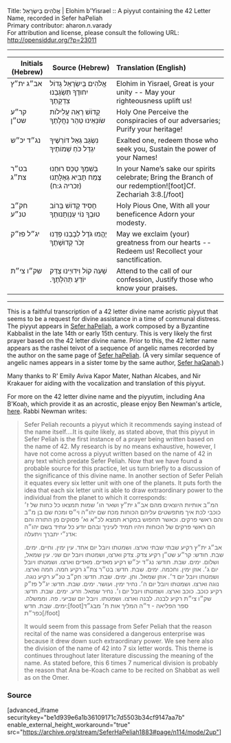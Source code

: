 <html>
<head></head>
<body>
Title: אֱלֹהִים בְּיִשְׂרָאֵל | Elohim b'Yisrael :: A piyyut containing the 42 Letter Name, recorded in Sefer haPeliah<br />
Primary contributor: aharon.n.varady<br />
For attribution and license, please consult the following URL: <a href="http://opensiddur.org/?p=23011">http://opensiddur.org/?p=23011</a>
<p />
<hr />

<table style="margin-left: auto;margin-right: auto;" class="draggable">
<thead><tr><th id="x" style="text-align: right;">Initials (Hebrew)</th><th style="text-align: right;">Source (Hebrew)</th><th style="text-align: left;">Translation (English)</th></tr></thead>
<tbody>
<tr><td style="vertical-align:top;" width="16%">
<div class="scribe"><span lang="he">
אב״ג ית״ץ
</span></div></td>

<td style="vertical-align:top;" width="30%">
<div class="liturgy"><span lang="he">
אֱלֹהִים בְּיִשְׂרָאֵל
גָדוֹל יִחוּדֶךָ
תְּשַׂגְּבֵנוּ צִדְקָתֶךָ
</span></div></td>

<td style="vertical-align:top;" width="50%"><div class="english">
Elohim in Yisrael,
Great is your unity -- 
May your righteousness uplift us!
</td></tr>


<tr><td style="vertical-align:top;" width="16%">
<div class="scribe"><span lang="he">
קר״ע שט״ן
</span></div></td>

<td style="vertical-align:top;" width="30%">
<div class="liturgy"><span lang="he">
קָדוֹשׁ
רְאֵה עֲלִילוֹת שׂוֹנְאֵינוּ
טַהֵר נַחֲלָתֶךָ
</span></div></td>

<td style="vertical-align:top;" width="50%"><div class="english">
Holy One
Perceive the conspiracies of our adversaries;
Purify your heritage!
</td></tr>


<tr><td style="vertical-align:top;" width="16%">
<div class="scribe"><span lang="he">
נג״ד יכ״ש
</span></div></td>

<td style="vertical-align:top;" width="30%">
<div class="liturgy"><span lang="he">
נִשְׂגַּב גְּאַל דּוֹרְשֶׁיךָ
יִגְדַּל כֹּחַ שְׁמוֹתֶיךָ
</span></div></td>

<td style="vertical-align:top;" width="50%"><div class="english">
Exalted one, redeem those who seek you,
Sustain the power of your Names!
</td></tr>


<tr><td style="vertical-align:top;" width="16%">
<div class="scribe"><span lang="he">
בט״ר צת״ג
</span></div></td>

<td style="vertical-align:top;" width="30%">
<div class="liturgy"><span lang="he">
בְּשִׁמְךָ טַכֵּס רוּחֵנוּ
צֶמַח תָּבִיא גְּאֻלָּתֵנוּ <span class="citation">(זכריה ג:ח)</span>
</span></div></td>

<td style="vertical-align:top;" width="50%"><div class="english">
In your Name’s sake our spirits celebrate;
Bring the Branch of our redemption![foot]Cf. Zechariah 3:8.[/foot]
</td></tr>


<tr><td style="vertical-align:top;" width="16%">
<div class="scribe"><span lang="he">
חק״ב טנ״ע
</span></div></td>

<td style="vertical-align:top;" width="30%">
<div class="liturgy"><span lang="he">
חָסִיד קָדוֹשׁ
בְּרוֹב טוּבְךָ
נוֹי עַנְוְתָנוּתֶךָ
</span></div></td>

<td style="vertical-align:top;" width="50%"><div class="english">
Holy Pious One,
With all your beneficence 
Adorn your modesty.
</td></tr>


<tr><td style="vertical-align:top;" width="16%">
<div class="scribe"><span lang="he">
יג״ל פז״ק
</span></div></td>

<td style="vertical-align:top;" width="30%">
<div class="liturgy"><span lang="he">
יֶהֱמוּ גֹּדֶל לְבָבֵנוּ
פְּדֵנוּ זְכֹר קְדוּשָׁתֶךָ
</span></div></td>

<td style="vertical-align:top;" width="50%"><div class="english">
May we exclaim (your) greatness from our hearts --
Redeem us! Recollect your sanctification.
</td></tr>


<tr><td style="vertical-align:top;" width="16%">
<div class="scribe"><span lang="he">
שק״ו צי״ת
</span></div></td>

<td style="vertical-align:top;" width="30%">
<div class="liturgy"><span lang="he">
שְׁעֵה קוֹל וִידוּיֵינוּ
צַדֵּק יוֹדֵעַ תְּהִלָּתֶךָ.‏
</span></div></td>

<td style="vertical-align:top;" width="50%"><div class="english">
Attend to the call of our confession,
Justify those who know your praises.
</div></td></tr>
</tbody></table>

<hr />

This is a faithful transcription of a 42 letter divine name acristic piyyut that seems to be a request for divine assistance in a time of communal distress. The piyyut appears in <a href="https://www.jewishvirtuallibrary.org/kanah-and-peliyah-books-of">Sefer haPeliah</a>, a work composed by a Byzantine Kabbalist in the late 14th or early 15th century. This is very likely the first prayer based on the 42 letter divine name. Prior to this, the 42 letter name appears as the rashei teivot of a sequence of angelic names recorded by the author on the same page of <a href="https://opensiddur.org/prayers/praxes/contemplation/adiryarots-bahiryarots/">Sefer haPeliah</a>. (A very similar sequence of angelic names appears in a sister tome by the same author, <a href="https://opensiddur.org/prayers/praxes/contemplation/adiryaron-bahiryaron/">Sefer haQanah</a>.)

Many thanks to R' Emily Aviva Kapor Mater, Nathan Alcabes, and Nir Krakauer for aiding with the vocalization and translation of this piyyut.

For more on the 42 letter divine name and the piyyutim, including Ana B'Koaḥ, which provide it as an acrostic, please enjoy Ben Newman's article, <a href="http://kaphtziel.blogspot.com/2012/05/utterance-of-name-of-42-ana-be-koach-as.html">here</a>. Rabbi Newman writes:

<blockquote>Sefer Peliah recounts a piyyut which it recommends saying instead of the name itself....It is quite likely, as stated above, that this piyyut in Sefer Peliah is the first instance of a prayer being written based on the name of 42. My research is by no means exhaustive, however, I have not come across a piyyut written based on the name of 42 in any text which predate Sefer Peliah. Now that we have found a probable source for this practice, let us turn briefly to a discussion of the significance of this divine name. In another section of Sefer Peliah it equates every six letter unit with one of the planets. It puts forth the idea that each six letter unit is able to draw extraordinary power to the individual from the planet to which it corresponds:

<div class="hebrew">המ״ב אותיות היוצאים מהם אב״ג ית״ץ ושאר הו׳ שמות תמצאו כל כחות של ז׳ כוכבי לכת איך מתפשטים עליהם הכוחות מכח שם יהו״ה וי״ס ומכח שם בן מ״ב והם ראשי פרקים. וכאשר תחפוש במקרא תמצא לכ״א וא׳ פסוקים מן התורה והם הם ראשי פרקים של הכוחות ויהיו תמיד לעיניך ובהם יודע כל עתיד בשם יהו״ה אדנ״י יתברך ויתעלה:

אב״ג ית״ץ רקיע שבתי שבתי וארצו. ושמטתו ויובל יום אחד. עין ימין. וחיים. ימים. שבת. חודש:
קר״ע שט״ן רקיע צדק. צדק וארצו, ושמטתו ויובל יום שני. עין שמאל, ושלום. ימים. שבת. חודש:
נג״ד יכ״ש רקיע מאדים. מאדים וארצו. ושמטתו ויובל יום ג׳. אוזן ימין. וחכמה. ימים. שבת. חדש:
בט״ר צת״ג רקיע חמה. חמה וארצו. ושמטתו ויובל יום ד׳. אוזן שמאל. וחן. ימים. שבת. חדש:
חק״ב טנ״ע רקיע נוגה. נוגה וארצו. ושמטתו ויובל יום ה׳. נחיר ימין. ועושר. ימים. שבת. חדש:
יג״ל פז״ק רקיע כוכב. כוכב וארצו. ושמטתו ויובל יום ו׳. נחיר שמאל. וזרע. ימים. שבת. חדש:
שק״ו צי״ת רקיע לבנה. לבנה וארצו. ושמטתו. ויובל יום שביעי. פה. וממשלה. ימים. שבת. חדש:[foot]ספר הפליאה - ד״ה המליך אות ת׳ מבג״ד כפר״ת[/foot]</div>

It would seem from this passage from Sefer Peliah that the reason recital of the name was considered a dangerous enterprise was because it drew down such extraordinary power. We see here also the division of the name of 42 into 7 six letter words. This theme is continues throughout later literature discussing the meaning of the name. As stated before, this 6 times 7 numerical division is probably the reason that Ana be-Koach came to be recited on Shabbat as well as on the Omer. </blockquote>


<h3>Source</h3>

[advanced_iframe securitykey="be1d939e6a1b36109171c7d5503b34cf9147aa7b" enable_external_height_workaround="true" src="https://archive.org/stream/SeferHaPeliah1883#page/n114/mode/2up"]

</body>
</html>